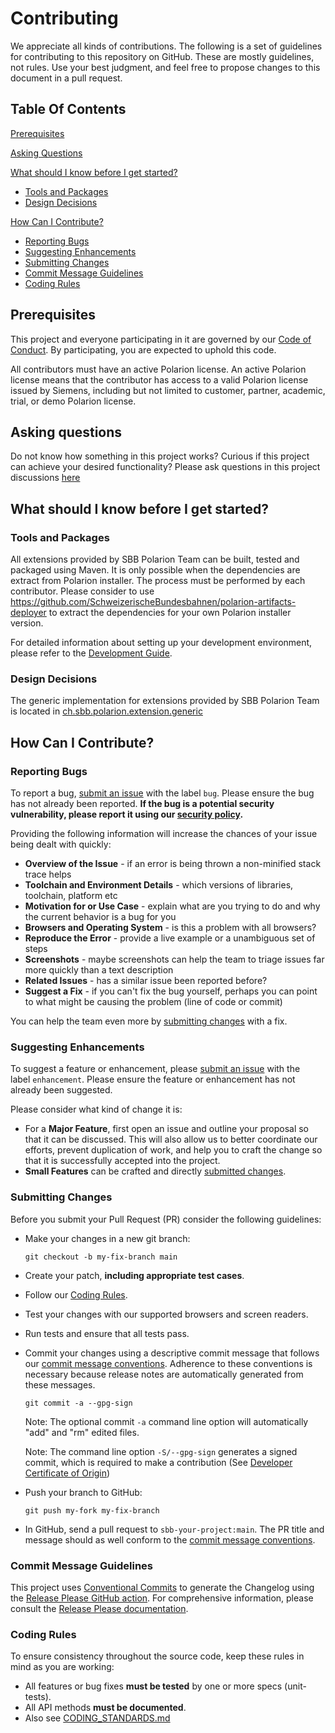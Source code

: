 # Contributing
We appreciate all kinds of contributions. The following is a set of guidelines for contributing to this repository on GitHub.
These are mostly guidelines, not rules. Use your best judgment, and feel free to propose changes to this document in a pull request.

## Table Of Contents
[Prerequisites](#prerequisites)

[Asking Questions](#asking-questions)

[What should I know before I get started?](#what-should-i-know-before-i-get-started)
* [Tools and Packages](#tools-and-packages)
* [Design Decisions](#design-decisions)

[How Can I Contribute?](#how-can-i-contribute)
* [Reporting Bugs](#reporting-bugs)
* [Suggesting Enhancements](#suggesting-enhancements)
* [Submitting Changes](#submit-changes)
* [Commit Message Guidelines](#commit-message-guidelines)
* [Coding Rules](#coding-rules)

## <a id="prerequisites"></a>Prerequisites
This project and everyone participating in it are governed by our [Code of Conduct](https://github.com/SchweizerischeBundesbahnen/.github/blob/main/CODE_OF_CONDUCT.md). By participating, you are expected to uphold this code.

All contributors must have an active Polarion license. An active Polarion license means that the contributor has access to a valid Polarion license issued by Siemens, including but not limited to customer, partner, academic, trial, or demo Polarion license.

## <a id="asking-questions"></a>Asking questions
Do not know how something in this project works? Curious if this project can achieve your desired functionality? Please ask questions in this project discussions [here](../../discussions)

## <a id="what-should-i-know-before-i-get-started"></a>What should I know before I get started?

### <a id="tools-and-packages"></a>Tools and Packages
All extensions provided by SBB Polarion Team can be built, tested and packaged using Maven.
It is only possible when the dependencies are extract from Polarion installer. The process must be performed by each contributor. Please consider to use https://github.com/SchweizerischeBundesbahnen/polarion-artifacts-deployer to extract the dependencies for your own Polarion installer version.

For detailed information about setting up your development environment, please refer to the [Development Guide](./DEVELOPMENT.md).

### <a id="design-decisions"></a>Design Decisions
The generic implementation for extensions provided by SBB Polarion Team is located in [ch.sbb.polarion.extension.generic](https://github.com/SchweizerischeBundesbahnen/ch.sbb.polarion.extension.generic)

## <a id="how-can-i-contribute"></a>How Can I Contribute?

### <a id="reporting-bugs"></a>Reporting Bugs
To report a bug, [submit an issue](../../issues/new) with the label `bug`. Please ensure the bug has not already been reported. **If the bug is a potential security vulnerability, please report it using our [security policy](https://github.com/SchweizerischeBundesbahnen/.github/blob/main/SECURITY.md).**

Providing the following information will increase the chances of your issue being dealt with quickly:

* **Overview of the Issue** - if an error is being thrown a non-minified stack trace helps
* **Toolchain and Environment Details** - which versions of libraries, toolchain, platform etc
* **Motivation for or Use Case** - explain what are you trying to do and why the current behavior is a bug for you
* **Browsers and Operating System** - is this a problem with all browsers?
* **Reproduce the Error** - provide a live example or a unambiguous set of steps
* **Screenshots** - maybe screenshots can help the team to triage issues far more quickly than a text description
* **Related Issues** - has a similar issue been reported before?
* **Suggest a Fix** - if you can't fix the bug yourself, perhaps you can point to what might be causing the problem (line of code or commit)

You can help the team even more by [submitting changes](#submitting-changes) with a fix.

### <a id="suggesting-enhancements"></a>Suggesting Enhancements
To suggest a feature or enhancement, please [submit an issue](../../issues/new) with the label `enhancement`. Please ensure the feature or enhancement has not already been suggested.

Please consider what kind of change it is:

* For a **Major Feature**, first open an issue and outline your proposal so that it can be discussed. This will also allow us to better coordinate our efforts, prevent duplication of work, and help you to craft the change so that it is successfully accepted into the project.
* **Small Features** can be crafted and directly [submitted changes](#submitting-changes).

### <a id="submit-changes"></a>Submitting Changes
Before you submit your Pull Request (PR) consider the following guidelines:

* Make your changes in a new git branch:

     ```shell
     git checkout -b my-fix-branch main
     ```

* Create your patch, **including appropriate test cases**.
* Follow our [Coding Rules](#coding-rules).
* Test your changes with our supported browsers and screen readers.
* Run tests and ensure that all tests pass.
* Commit your changes using a descriptive commit message that follows our
  [commit message conventions](#commit-message-guidelines). Adherence to these conventions
  is necessary because release notes are automatically generated from these messages.

     ```shell
     git commit -a --gpg-sign
     ```
  Note: The optional commit `-a` command line option will automatically "add" and "rm" edited files.

  Note: The command line option `-S/--gpg-sign` generates a signed commit, which is required to make a contribution (See [Developer Certificate of Origin](./LICENSES/DCO.txt))

* Push your branch to GitHub:

    ```shell
    git push my-fork my-fix-branch
    ```

* In GitHub, send a pull request to `sbb-your-project:main`.
  The PR title and message should as well conform to the [commit message conventions](#commit-message-guidelines).

### <a id="commit-message-guidelines"></a>Commit Message Guidelines
This project uses [Conventional Commits](https://www.conventionalcommits.org/) to generate the Changelog using the [Release Please GitHub action](.github/workflows/release-please.yml).
For comprehensive information, please consult the [Release Please documentation](https://github.com/googleapis/release-please).

### <a id="coding-rules"></a>Coding Rules
To ensure consistency throughout the source code, keep these rules in mind as you are working:

* All features or bug fixes **must be tested** by one or more specs (unit-tests).
* All API methods **must be documented**.
* Also see [CODING_STANDARDS.md](./CODING_STANDARDS.md)
